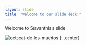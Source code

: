 ```yaml
---
layout: slide
title: "Welcome to our slide deck!"
---
```


Welcome to Sravanthis's slide

![octocat-de-los-muertos](https://octodex.github.com/images/octocat-de-los-muertos.jpg)
{: .center}
